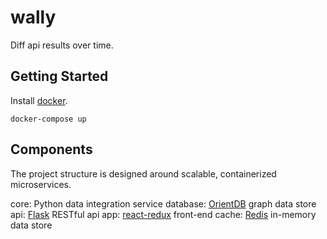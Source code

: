 # wally

Diff api results over time.

## Getting Started

Install [docker](https://docs.docker.com/engine/installation/).

    docker-compose up

## Components

The project structure is designed around scalable, containerized microservices.

core: Python data integration service
database: [OrientDB](https://github.com/orientechnologies/orientdb) graph data store
api: [Flask](https://github.com/pallets/flask) RESTful api
app: [react-redux](https://github.com/reactjs/redux) front-end
cache: [Redis](https://github.com/antirez/redis) in-memory data store
